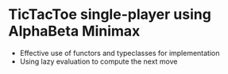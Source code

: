 # TicTacToe single-player using AlphaBeta Minimax 

* Effective use of functors and typeclasses for implementation
* Using lazy evaluation to compute the next move